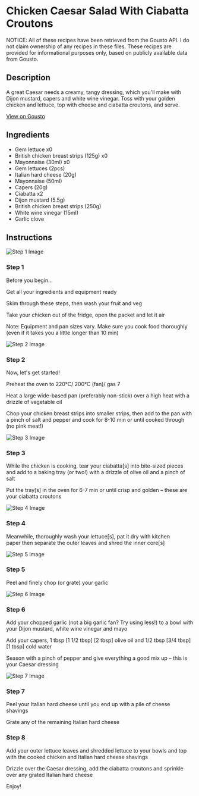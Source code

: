 # Chicken Caesar Salad With Ciabatta Croutons

NOTICE: All of these recipes have been retrieved from the Gousto API. I do not claim ownership of any recipes in these files. These recipes are provided for informational purposes only, based on publicly available data from Gousto.

## Description

A great Caesar needs a creamy, tangy dressing, which you'll make with Dijon mustard, capers and white wine vinegar. Toss with your golden chicken and lettuce, top with cheese and ciabatta croutons, and serve.

[View on Gousto](https://www.gousto.co.uk/recipes/cookbook/chicken-caesar-salad-focaccia-croutons)

## Ingredients

- Gem lettuce x0
- British chicken breast strips (125g) x0
- Mayonnaise (30ml) x0
- Gem lettuces (2pcs)
- Italian hard cheese (20g)
- Mayonnaise (50ml)
- Capers (20g)
- Ciabatta x2
- Dijon mustard (5.5g)
- British chicken breast strips (250g)
- White wine vinegar (15ml)
- Garlic clove

## Instructions

![Step 1 Image](https://production-media.gousto.co.uk/cms/recipe-step-image/Admin-10mm-Step-1-1622103885058-x200.jpg)

### Step 1

Before you begin...

Get all your ingredients and equipment ready

Skim through these steps, then wash your fruit and veg

Take your chicken out of the fridge, open the packet and let it air

Note: Equipment and pan sizes vary. Make sure you cook food thoroughly (even if it takes you a little longer than 10 min)

![Step 2 Image](https://production-media.gousto.co.uk/cms/recipe-step-image/2200.-step-2-x200.jpg)

### Step 2

Now, let's get started!

Preheat the oven to 220°C/ 200°C (fan)/ gas 7

Heat a large wide-based pan (preferably non-stick) over a high heat with a drizzle of vegetable oil

Chop your chicken breast strips into smaller strips, then add to the pan with a pinch of salt and pepper and cook for 8-10 min or until cooked through (no pink meat!)

![Step 3 Image](https://production-media.gousto.co.uk/cms/recipe-step-image/-2200.-step-3-x200.jpg)

### Step 3

While the chicken is cooking, tear your ciabatta[s] into bite-sized pieces and add to a baking tray (or two!) with a drizzle of olive oil and a pinch of salt

Put the tray[s] in the oven for 6-7 min or until crisp and golden – these are your ciabatta croutons

![Step 4 Image](https://production-media.gousto.co.uk/cms/recipe-step-image/2200.-step-4-x200.jpg)

### Step 4

Meanwhile, thoroughly wash your lettuce[s], pat it dry with kitchen paper then separate the outer leaves and shred the inner core[s]

![Step 5 Image](https://production-media.gousto.co.uk/cms/recipe-step-image/Finely-chopped-garlic-1618416589930-x200.jpg)

### Step 5

Peel and finely chop (or grate) your garlic

![Step 6 Image](https://production-media.gousto.co.uk/cms/recipe-step-image/2200.-step-6-x200.jpg)

### Step 6

Add your chopped garlic (not a big garlic fan? Try using less!) to a bowl with your Dijon mustard, white wine vinegar and mayo

Add your capers, 1 tbsp <span class="text-purple">[1 1/2 tbsp]</span> <span class="text-danger">[2 tbsp]</span> olive oil and 1/2 tbsp <span class="text-purple">[3/4 tbsp]</span> <span class="text-danger">[1 tbsp]</span> cold water

Season with a pinch of pepper and give everything a good mix up – this is your Caesar dressing

![Step 7 Image](https://production-media.gousto.co.uk/cms/recipe-step-image/2200.-step-7-x200.jpg)

### Step 7

Peel your Italian hard cheese until you end up with a pile of cheese shavings

Grate any of the remaining Italian hard cheese

### Step 8

Add your outer lettuce leaves and shredded lettuce to your bowls and top with the cooked chicken and Italian hard cheese shavings

Drizzle over the Caesar dressing, add the ciabatta croutons and sprinkle over any grated Italian hard cheese

Enjoy!


